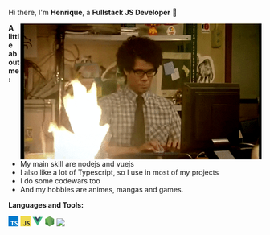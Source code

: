 Hi there, I'm **Henrique**, a **Fullstack JS Developer** 🚀

  <img align="right" alt="GIF" src="https://github.com/zzhenryquezz/zzhenryquezz/blob/master/burning.gif" />

**A little about me:**

- My main skill are nodejs and vuejs
- I also like a lot of Typescript, so I use in most of my projects
- I do some codewars too
- And my hobbies are animes, mangas and games.

**Languages and Tools:**  

<code><img height="20" src="https://raw.githubusercontent.com/github/explore/80688e429a7d4ef2fca1e82350fe8e3517d3494d/topics/typescript/typescript.png"></code>
<code><img height="20" src="https://raw.githubusercontent.com/github/explore/80688e429a7d4ef2fca1e82350fe8e3517d3494d/topics/javascript/javascript.png"></code>
<code><img height="20" src="https://raw.githubusercontent.com/github/explore/80688e429a7d4ef2fca1e82350fe8e3517d3494d/topics/vue/vue.png"></code>
<code><img height="20" src="https://raw.githubusercontent.com/github/explore/80688e429a7d4ef2fca1e82350fe8e3517d3494d/topics/nodejs/nodejs.png"></code>
<code><img src="https://www.codewars.com/users/zzhenryquezz/badges/micro"></code>
